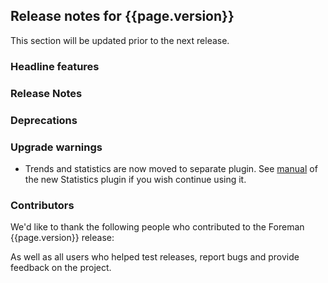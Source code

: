 ## Release notes for {{page.version}}

This section will be updated prior to the next release.

### Headline features

### Release Notes

### Deprecations

### Upgrade warnings

* Trends and statistics are now moved to separate plugin. See [manual](/plugins/foreman_statistics) of the new Statistics plugin if you wish continue using it.

### Contributors

We'd like to thank the following people who contributed to the Foreman {{page.version}} release:

<!-- update scripts/committers.rb with the correct versions and dates and fill this in -->

As well as all users who helped test releases, report bugs and provide feedback on the project.
